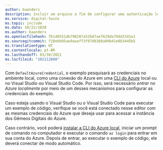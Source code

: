 ```yaml
---
author: baanders
description: incluir um arquivo a fim de configurar uma autenticação local para DefaultAzureCredential em exemplos de Gêmeos Digitais do Azure – sem introdução
ms.service: digital-twins
ms.topic: include
ms.date: 10/22/2020
ms.author: baanders
ms.openlocfilehash: fb148551db798207a52bd7aef629da79dd3341e1
ms.sourcegitcommit: f28ebb95ae9aaaff3f87d8388a09b41e0b3445b5
ms.translationtype: HT
ms.contentlocale: pt-BR
ms.lasthandoff: 03/30/2021
ms.locfileid: "102212800"
---
```

Com `DefaultAzureCredential`, o exemplo pesquisará as credenciais no ambiente local, como uma conexão do Azure em uma [CLI do Azure](/cli/azure/install-azure-cli) local ou no Visual Studio ou Visual Studio Code. Por isso, será necessário *entrar no Azure localmente* por meio de um desses mecanismos para configurar as credenciais do exemplo.

Caso esteja usando o Visual Studio ou o Visual Studio Code para executar um exemplo de código, verifique se você está conectado nesse editor com as mesmas credenciais do Azure que deseja usar para acessar a instância dos Gêmeos Digitais do Azure.

Caso contrário, você poderá [instalar a CLI do Azure local](/cli/azure/install-azure-cli), iniciar um prompt de comando no computador e executar o comando `az login` para entrar em sua conta do Azure. Depois de entrar, ao executar o exemplo de código, ele deverá conectar de modo automático.